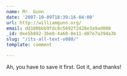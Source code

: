 ```yaml
---
name: Mr. Gunn
date: '2007-10-09T18:39:16-04:00'
url: http://williamgunn.org/
email: dd180bbb9fdc0c5692f2428e3a9ad008
_id: 0ee5b892-3be0-4a60-8e11-d87e7a394a3b
slug: "/its-all-text-v080/"
template: comment

---
```


Ah, you have to save it first.  Got it, and thanks!
